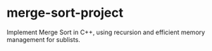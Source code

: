# merge-sort-project
Implement Merge Sort in C++, using recursion and efficient memory management for sublists.
